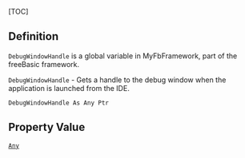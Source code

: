 [TOC]
## Definition
`DebugWindowHandle` is a global variable in MyFbFramework, part of the freeBasic framework.

`DebugWindowHandle` - Gets a handle to the debug window when the application is launched from the IDE.

```freeBasic
DebugWindowHandle As Any Ptr
```

## Property Value
[`Any`]("https://www.freebasic.net/wiki/KeyPgAny")
